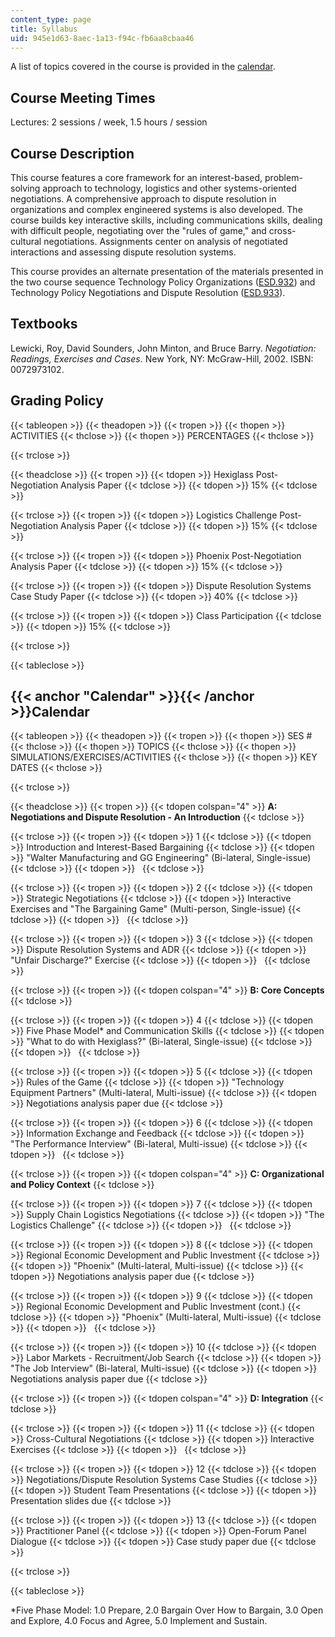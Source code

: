 ```yaml
---
content_type: page
title: Syllabus
uid: 945e1d63-8aec-1a13-f94c-fb6aa8cbaa46
---
```


A list of topics covered in the course is provided in the [calendar](#Calendar).

Course Meeting Times
--------------------

Lectures: 2 sessions / week, 1.5 hours / session

Course Description
------------------

This course features a core framework for an interest-based, problem-solving approach to technology, logistics and other systems-oriented negotiations. A comprehensive approach to dispute resolution in organizations and complex engineered systems is also developed. The course builds key interactive skills, including communications skills, dealing with difficult people, negotiating over the "rules of game," and cross-cultural negotiations. Assignments center on analysis of negotiated interactions and assessing dispute resolution systems.

This course provides an alternate presentation of the materials presented in the two course sequence Technology Policy Organizations ([ESD.932](/courses/esd-932-technology-policy-organizations-spring-2005)) and Technology Policy Negotiations and Dispute Resolution ([ESD.933](/courses/esd-933-technology-policy-negotiations-and-dispute-resolution-spring-2005)).

Textbooks
---------

Lewicki, Roy, David Sounders, John Minton, and Bruce Barry. _Negotiation: Readings, Exercises and Cases_. New York, NY: McGraw-Hill, 2002. ISBN: 0072973102.

Grading Policy
--------------

{{< tableopen >}}
{{< theadopen >}}
{{< tropen >}}
{{< thopen >}}
ACTIVITIES
{{< thclose >}}
{{< thopen >}}
PERCENTAGES
{{< thclose >}}

{{< trclose >}}

{{< theadclose >}}
{{< tropen >}}
{{< tdopen >}}
Hexiglass Post-Negotiation Analysis Paper
{{< tdclose >}}
{{< tdopen >}}
15%
{{< tdclose >}}

{{< trclose >}}
{{< tropen >}}
{{< tdopen >}}
Logistics Challenge Post-Negotiation Analysis Paper
{{< tdclose >}}
{{< tdopen >}}
15%
{{< tdclose >}}

{{< trclose >}}
{{< tropen >}}
{{< tdopen >}}
Phoenix Post-Negotiation Analysis Paper
{{< tdclose >}}
{{< tdopen >}}
15%
{{< tdclose >}}

{{< trclose >}}
{{< tropen >}}
{{< tdopen >}}
Dispute Resolution Systems Case Study Paper
{{< tdclose >}}
{{< tdopen >}}
40%
{{< tdclose >}}

{{< trclose >}}
{{< tropen >}}
{{< tdopen >}}
Class Participation
{{< tdclose >}}
{{< tdopen >}}
15%
{{< tdclose >}}

{{< trclose >}}

{{< tableclose >}}

{{< anchor "Calendar" >}}{{< /anchor >}}Calendar
------------------------------------------------

{{< tableopen >}}
{{< theadopen >}}
{{< tropen >}}
{{< thopen >}}
SES #
{{< thclose >}}
{{< thopen >}}
TOPICS
{{< thclose >}}
{{< thopen >}}
SIMULATIONS/EXERCISES/ACTIVITIES
{{< thclose >}}
{{< thopen >}}
KEY DATES
{{< thclose >}}

{{< trclose >}}

{{< theadclose >}}
{{< tropen >}}
{{< tdopen colspan="4" >}}
**A: Negotiations and Dispute Resolution - An Introduction**
{{< tdclose >}}

{{< trclose >}}
{{< tropen >}}
{{< tdopen >}}
1
{{< tdclose >}}
{{< tdopen >}}
Introduction and Interest-Based Bargaining
{{< tdclose >}}
{{< tdopen >}}
"Walter Manufacturing and GG Engineering" (Bi-lateral, Single-issue)
{{< tdclose >}}
{{< tdopen >}}
 
{{< tdclose >}}

{{< trclose >}}
{{< tropen >}}
{{< tdopen >}}
2
{{< tdclose >}}
{{< tdopen >}}
Strategic Negotiations
{{< tdclose >}}
{{< tdopen >}}
Interactive Exercises and "The Bargaining Game" (Multi-person, Single-issue)
{{< tdclose >}}
{{< tdopen >}}
 
{{< tdclose >}}

{{< trclose >}}
{{< tropen >}}
{{< tdopen >}}
3
{{< tdclose >}}
{{< tdopen >}}
Dispute Resolution Systems and ADR
{{< tdclose >}}
{{< tdopen >}}
"Unfair Discharge?" Exercise
{{< tdclose >}}
{{< tdopen >}}
 
{{< tdclose >}}

{{< trclose >}}
{{< tropen >}}
{{< tdopen colspan="4" >}}
**B: Core Concepts**
{{< tdclose >}}

{{< trclose >}}
{{< tropen >}}
{{< tdopen >}}
4
{{< tdclose >}}
{{< tdopen >}}
Five Phase Model\* and Communication Skills
{{< tdclose >}}
{{< tdopen >}}
"What to do with Hexiglass?" (Bi-lateral, Single-issue)
{{< tdclose >}}
{{< tdopen >}}
 
{{< tdclose >}}

{{< trclose >}}
{{< tropen >}}
{{< tdopen >}}
5
{{< tdclose >}}
{{< tdopen >}}
Rules of the Game
{{< tdclose >}}
{{< tdopen >}}
"Technology Equipment Partners" (Multi-lateral, Multi-issue)
{{< tdclose >}}
{{< tdopen >}}
Negotiations analysis paper due
{{< tdclose >}}

{{< trclose >}}
{{< tropen >}}
{{< tdopen >}}
6
{{< tdclose >}}
{{< tdopen >}}
Information Exchange and Feedback
{{< tdclose >}}
{{< tdopen >}}
"The Performance Interview" (Bi-lateral, Multi-issue)
{{< tdclose >}}
{{< tdopen >}}
 
{{< tdclose >}}

{{< trclose >}}
{{< tropen >}}
{{< tdopen colspan="4" >}}
**C: Organizational and Policy Context**
{{< tdclose >}}

{{< trclose >}}
{{< tropen >}}
{{< tdopen >}}
7
{{< tdclose >}}
{{< tdopen >}}
Supply Chain Logistics Negotiations
{{< tdclose >}}
{{< tdopen >}}
"The Logistics Challenge"
{{< tdclose >}}
{{< tdopen >}}
 
{{< tdclose >}}

{{< trclose >}}
{{< tropen >}}
{{< tdopen >}}
8
{{< tdclose >}}
{{< tdopen >}}
Regional Economic Development and Public Investment
{{< tdclose >}}
{{< tdopen >}}
"Phoenix" (Multi-lateral, Multi-issue)
{{< tdclose >}}
{{< tdopen >}}
Negotiations analysis paper due
{{< tdclose >}}

{{< trclose >}}
{{< tropen >}}
{{< tdopen >}}
9
{{< tdclose >}}
{{< tdopen >}}
Regional Economic Development and Public Investment (cont.)
{{< tdclose >}}
{{< tdopen >}}
"Phoenix" (Multi-lateral, Multi-issue)
{{< tdclose >}}
{{< tdopen >}}
 
{{< tdclose >}}

{{< trclose >}}
{{< tropen >}}
{{< tdopen >}}
10
{{< tdclose >}}
{{< tdopen >}}
Labor Markets - Recruitment/Job Search
{{< tdclose >}}
{{< tdopen >}}
"The Job Interview" (Bi-lateral, Multi-issue)
{{< tdclose >}}
{{< tdopen >}}
Negotiations analysis paper due
{{< tdclose >}}

{{< trclose >}}
{{< tropen >}}
{{< tdopen colspan="4" >}}
**D: Integration**
{{< tdclose >}}

{{< trclose >}}
{{< tropen >}}
{{< tdopen >}}
11
{{< tdclose >}}
{{< tdopen >}}
Cross-Cultural Negotiations
{{< tdclose >}}
{{< tdopen >}}
Interactive Exercises
{{< tdclose >}}
{{< tdopen >}}
 
{{< tdclose >}}

{{< trclose >}}
{{< tropen >}}
{{< tdopen >}}
12
{{< tdclose >}}
{{< tdopen >}}
Negotiations/Dispute Resolution Systems Case Studies
{{< tdclose >}}
{{< tdopen >}}
Student Team Presentations
{{< tdclose >}}
{{< tdopen >}}
Presentation slides due
{{< tdclose >}}

{{< trclose >}}
{{< tropen >}}
{{< tdopen >}}
13
{{< tdclose >}}
{{< tdopen >}}
Practitioner Panel
{{< tdclose >}}
{{< tdopen >}}
Open-Forum Panel Dialogue
{{< tdclose >}}
{{< tdopen >}}
Case study paper due
{{< tdclose >}}

{{< trclose >}}

{{< tableclose >}}

\*Five Phase Model: 1.0 Prepare, 2.0 Bargain Over How to Bargain, 3.0 Open and Explore, 4.0 Focus and Agree, 5.0 Implement and Sustain.